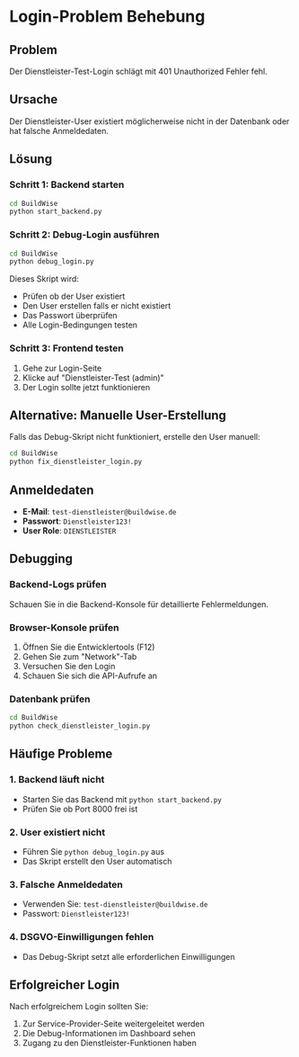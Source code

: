 # Login-Problem Behebung

## Problem
Der Dienstleister-Test-Login schlägt mit 401 Unauthorized Fehler fehl.

## Ursache
Der Dienstleister-User existiert möglicherweise nicht in der Datenbank oder hat falsche Anmeldedaten.

## Lösung

### Schritt 1: Backend starten
```bash
cd BuildWise
python start_backend.py
```

### Schritt 2: Debug-Login ausführen
```bash
cd BuildWise
python debug_login.py
```

Dieses Skript wird:
- Prüfen ob der User existiert
- Den User erstellen falls er nicht existiert
- Das Passwort überprüfen
- Alle Login-Bedingungen testen

### Schritt 3: Frontend testen
1. Gehe zur Login-Seite
2. Klicke auf "Dienstleister-Test (admin)"
3. Der Login sollte jetzt funktionieren

## Alternative: Manuelle User-Erstellung

Falls das Debug-Skript nicht funktioniert, erstelle den User manuell:

```bash
cd BuildWise
python fix_dienstleister_login.py
```

## Anmeldedaten
- **E-Mail**: `test-dienstleister@buildwise.de`
- **Passwort**: `Dienstleister123!`
- **User Role**: `DIENSTLEISTER`

## Debugging

### Backend-Logs prüfen
Schauen Sie in die Backend-Konsole für detaillierte Fehlermeldungen.

### Browser-Konsole prüfen
1. Öffnen Sie die Entwicklertools (F12)
2. Gehen Sie zum "Network"-Tab
3. Versuchen Sie den Login
4. Schauen Sie sich die API-Aufrufe an

### Datenbank prüfen
```bash
cd BuildWise
python check_dienstleister_login.py
```

## Häufige Probleme

### 1. Backend läuft nicht
- Starten Sie das Backend mit `python start_backend.py`
- Prüfen Sie ob Port 8000 frei ist

### 2. User existiert nicht
- Führen Sie `python debug_login.py` aus
- Das Skript erstellt den User automatisch

### 3. Falsche Anmeldedaten
- Verwenden Sie: `test-dienstleister@buildwise.de`
- Passwort: `Dienstleister123!`

### 4. DSGVO-Einwilligungen fehlen
- Das Debug-Skript setzt alle erforderlichen Einwilligungen

## Erfolgreicher Login
Nach erfolgreichem Login sollten Sie:
1. Zur Service-Provider-Seite weitergeleitet werden
2. Die Debug-Informationen im Dashboard sehen
3. Zugang zu den Dienstleister-Funktionen haben 